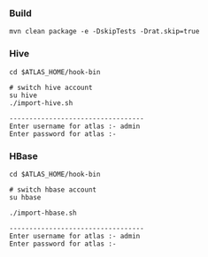 

### Build

```shell
mvn clean package -e -DskipTests -Drat.skip=true
```



### Hive

```shell
cd $ATLAS_HOME/hook-bin

# switch hive account
su hive
./import-hive.sh

----------------------------------
Enter username for atlas :- admin
Enter password for atlas :- 
```



### HBase

```shell
cd $ATLAS_HOME/hook-bin

# switch hbase account
su hbase

./import-hbase.sh

----------------------------------
Enter username for atlas :- admin
Enter password for atlas :- 
```


